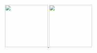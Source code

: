 
<div align="center">
  <a href="https://github.com/persistere">
  <img height="140em" src="https://github-readme-stats.vercel.app/api?username=persistere&show_icons=true&theme=dark&include_all_commits=true&count_private=true"/>
  <img height="140em" src="https://github-readme-stats.vercel.app/api/top-langs/?username=persistere&layout=compact&langs_count=7&theme=dark"/>
</div>
 
